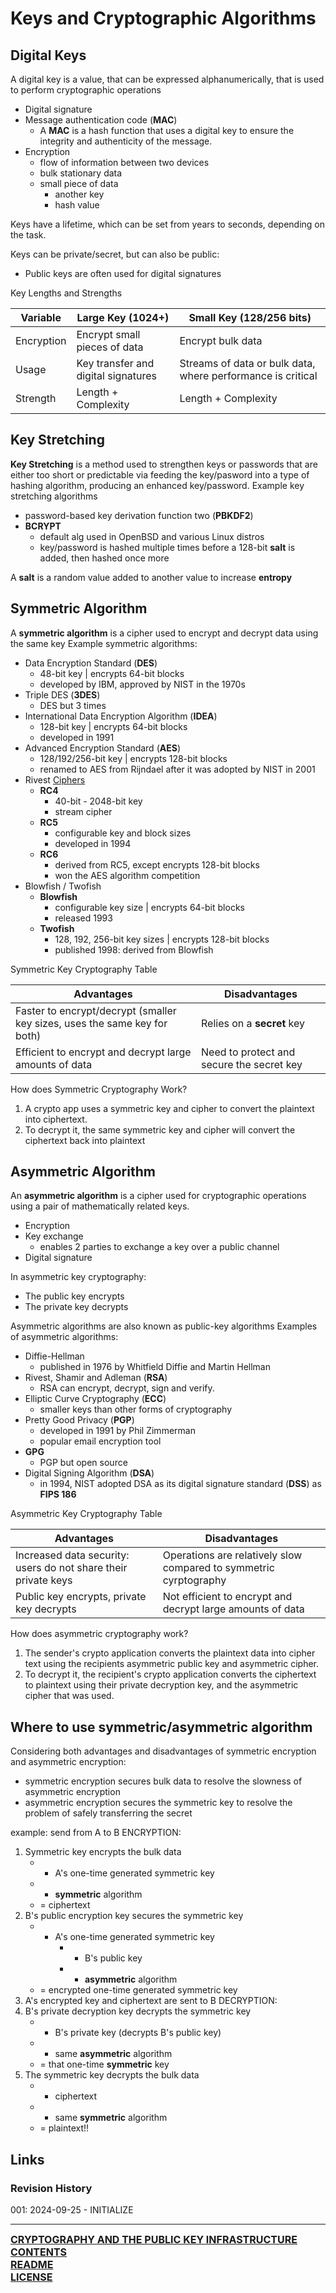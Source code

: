 # Keys and Cryptographic Algorithms

## Digital Keys

A digital key is a value, that can be expressed alphanumerically, that is used to perform cryptographic operations
- Digital signature
- Message authentication code (**MAC**)
	- A **MAC** is a hash function that uses a digital key to ensure the integrity and authenticity of the message.
- Encryption
	- flow of information between two devices
	- bulk stationary data
	- small piece of data
		- another key
		- hash value

Keys have a lifetime, which can be set from years to seconds, depending on the task.

Keys can be private/secret, but can also be public:
- Public keys are often used for digital signatures

Key Lengths and Strengths

| Variable   | Large Key (1024+)                   | Small Key (128/256 bits)                                    |
| ---------- | ----------------------------------- | ----------------------------------------------------------- |
| Encryption | Encrypt small pieces of data        | Encrypt bulk data                                           |
| Usage      | Key transfer and digital signatures | Streams of data or bulk data, where performance is critical |
| Strength   | Length + Complexity                 | Length + Complexity                                         |
## Key Stretching

**Key Stretching** is a method used to strengthen keys or passwords that are either too short or predictable via feeding the key/pasword into a type of hashing algorithm, producing an enhanced key/password.
Example key stretching algorithms 
- password-based key derivation function two (**PBKDF2**)
- **BCRYPT**
	- default alg used in OpenBSD and various Linux distros
	- key/password is hashed multiple times before a 128-bit **salt** is added, then hashed once more

A **salt** is a random value added to another value to increase **entropy**

## Symmetric Algorithm
A **symmetric algorithm** is a cipher used to encrypt and decrypt data using the same key
Example symmetric algorithms:
- Data Encryption Standard (**DES**)
	- 48-bit key | encrypts 64-bit blocks
	- developed by IBM, approved by NIST in the 1970s
- Triple DES (**3DES**)
	- DES but 3 times
- International Data Encryption Algorithm (**IDEA**)
	- 128-bit key | encrypts 64-bit blocks
	- developed in 1991
- Advanced Encryption Standard (**AES**)
	- 128/192/256-bit key | encrypts 128-bit blocks
	- renamed to AES from Rijndael after it was adopted by NIST in 2001
- Rivest [Ciphers](https://notes.ryancranie.com/Notes/Cryptography/Ciphers)
	- **RC4**
		- 40-bit - 2048-bit key
		- stream cipher
	- **RC5**
		- configurable key and block sizes
		- developed in 1994
	- **RC6**
		- derived from RC5, except encrypts 128-bit blocks
		- won the AES algorithm competition
- Blowfish / Twofish
	- **Blowfish**
		- configurable key size | encrypts 64-bit blocks
		- released 1993
	- **Twofish**
		- 128, 192, 256-bit key sizes | encrypts 128-bit blocks
		- published 1998: derived from Blowfish

Symmetric Key Cryptography Table

| Advantages                                                                | Disadvantages                             |
| ------------------------------------------------------------------------- | ----------------------------------------- |
| Faster to encrypt/decrypt (smaller key sizes, uses the same key for both) | Relies on a **secret** key                |
| Efficient to encrypt and decrypt large amounts of data                    | Need to protect and secure the secret key |
How does Symmetric Cryptography Work?
1. A crypto app uses a symmetric key and cipher to convert the plaintext into ciphertext. 
2. To decrypt it, the same symmetric key and cipher will convert the ciphertext back into plaintext
## Asymmetric Algorithm
An **asymmetric algorithm** is a cipher used for cryptographic operations using a pair of mathematically related keys.
- Encryption
- Key exchange
	- enables 2 parties to exchange a key over a public channel
- Digital signature

In asymmetric key cryptography:
- The public key encrypts
- The private key decrypts

Asymmetric algorithms are also known as public-key algorithms
Examples of asymmetric algorithms:
- Diffie-Hellman
	- published in 1976 by Whitfield Diffie and Martin Hellman
- Rivest, Shamir and Adleman (**RSA**)
	- RSA can encrypt, decrypt, sign and verify.
- Elliptic Curve Cryptography (**ECC**)
	- smaller keys than other forms of cryptography
- Pretty Good Privacy (**PGP**)
	- developed in 1991 by Phil Zimmerman
	- popular email encryption tool
- **GPG**
	- PGP but open source
- Digital Signing Algorithm (**DSA**)
	- in 1994, NIST adopted DSA as its digital signature standard (**DSS**) as **FIPS 186**

Asymmetric Key Cryptography Table

| Advantages                                                     | Disadvantages                                                     |
| -------------------------------------------------------------- | ----------------------------------------------------------------- |
| Increased data security: users do not share their private keys | Operations are relatively slow compared to symmetric cyrptography |
| Public key encrypts, private key decrypts                      | Not efficient to encrypt and decrypt large amounts of data        |

How does asymmetric cryptography work?
1. The sender's crypto application converts the plaintext data into cipher text using the recipients asymmetric public key and asymmetric cipher. 
2. To decrypt it, the recipient's crypto application converts the ciphertext to plaintext using their private decryption key, and the asymmetric cipher that was used.
## Where to use symmetric/asymmetric algorithm
Considering both advantages and disadvantages of symmetric encryption and asymmetric encryption:
- symmetric encryption secures bulk data to resolve the slowness of asymmetric encryption
- asymmetric encryption secures the symmetric key to resolve the problem of safely transferring the secret

example: send from A to B
ENCRYPTION:
1. Symmetric key encrypts the bulk data
	- + A's one-time generated symmetric key
	- + **symmetric** algorithm
	- = ciphertext
2. B's public encryption key secures the symmetric key
	- + A's one-time generated symmetric key
		- + B's public key
		- + **asymmetric** algorithm
	- = encrypted one-time generated symmetric key
3. A's encrypted key and ciphertext are sent to B
DECRYPTION:
4. B's private decryption key decrypts the symmetric key
	- + B's private key (decrypts B's public key)
	- + same **asymmetric** algorithm
	- = that one-time **symmetric** key
5. The symmetric key decrypts the bulk data
	- + ciphertext
	- + same **symmetric** algorithm
	- = plaintext!!

## Links
### Revision History
001: 2024-09-25 - INITIALIZE

---
<font size=3><b>[CRYPTOGRAPHY AND THE PUBLIC KEY INFRASTRUCTURE CONTENTS](https://github.com/ryancranie/cybersecurity-osint/blob/main/Contents/-%20Cryptography%20and%20the%20Public%20Key%20Infrastructure%20Contents.md)<br>
[README](https://github.com/ryancranie/cybersecurity-osint/blob/main/README.md)<br>
[LICENSE](https://github.com/ryancranie/cybersecurity-osint/blob/main/LICENSE)</b></font>